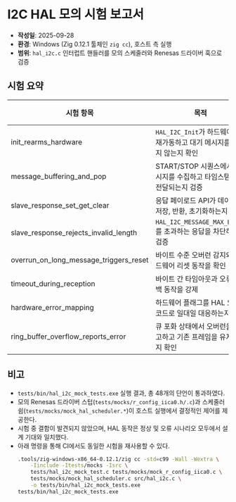 ﻿# I2C HAL 모의 시험 보고서

- **작성일**: 2025-09-28
- **환경**: Windows (Zig 0.12.1 툴체인 `zig cc`), 호스트 측 실행
- **범위**: `hal_i2c.c` 인터럽트 핸들러를 모의 스케줄러와 Renesas 드라이버 훅으로 검증

## 시험 요약

| 시험 항목 | 목적 | 결과 |
|-----------|------|------|
| init_rearms_hardware | `HAL_I2C_Init`가 하드웨어를 재가동하고 대기 메시지를 남기지 않는지 확인 | 통과 |
| message_buffering_and_pop | START/STOP 시퀀스에서 메시지를 수집하고 타임스탬프가 전달되는지 검증 | 통과 |
| slave_response_set_get_clear | 응답 페이로드 API가 데이터를 저장, 반환, 초기화하는지 확인 | 통과 |
| slave_response_rejects_invalid_length | `HAL_I2C_MESSAGE_MAX_BYTES`를 초과하는 응답을 차단하는지 검증 | 통과 |
| overrun_on_long_message_triggers_reset | 바이트 수준 오버런 감지와 하드웨어 리셋 동작을 확인 | 통과 |
| timeout_during_reception | 바이트 간 타임아웃과 오류 콜백 동작을 강제 | 통과 |
| hardware_error_mapping | 하드웨어 플래그를 HAL 오류 코드로 일대일 대응하는지 검증 | 통과 |
| ring_buffer_overflow_reports_error | 큐 포화 상태에서 오버런을 보고하고 기존 프레임을 유지하는지 확인 | 통과 |

## 비고

- `tests/bin/hal_i2c_mock_tests.exe` 실행 결과, 총 48개의 단언이 통과하였다.
- 모의 Renesas 드라이버 스텁(`tests/mocks/r_config_iica0.h/.c`)과 스케줄러 쉼(`tests/mocks/mock_hal_scheduler.*`)이 호스트 실행에서 결정적인 제어를 제공한다.
- 시험 중 결함이 발견되지 않았으며, HAL 동작은 정상 및 오류 시나리오 모두에서 설계 기대와 일치했다.
- 아래 명령을 통해 CI에서도 동일한 시험을 재사용할 수 있다.
  ```sh
  .tools/zig-windows-x86_64-0.12.1/zig cc -std=c99 -Wall -Wextra \
      -Iinclude -Itests/mocks -Isrc \
      tests/hal_i2c_mock_test.c tests/mocks/mock_r_config_iica0.c \
      tests/mocks/mock_hal_scheduler.c src/hal_i2c.c \
      -o tests/bin/hal_i2c_mock_tests.exe
  tests/bin/hal_i2c_mock_tests.exe
  ```
